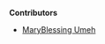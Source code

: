 **Contributors**

<!-- prettier-ignore-start -->

- [MaryBlessing Umeh](https://github.com/marybngozi)
